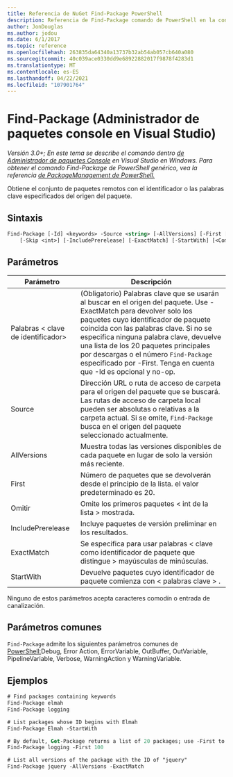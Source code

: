 ```yaml
---
title: Referencia de NuGet Find-Package PowerShell
description: Referencia de Find-Package comando de PowerShell en la consola de Administrador de paquetes NuGet en Visual Studio.
author: JonDouglas
ms.author: jodou
ms.date: 6/1/2017
ms.topic: reference
ms.openlocfilehash: 263835da64340a13737b32ab54ab057cb640a080
ms.sourcegitcommit: 40c039ace0330dd9e68922882017f9878f4283d1
ms.translationtype: MT
ms.contentlocale: es-ES
ms.lasthandoff: 04/22/2021
ms.locfileid: "107901764"
---
```

# <a name="find-package-package-manager-console-in-visual-studio"></a>Find-Package (Administrador de paquetes console en Visual Studio)

*Versión 3.0+; En este tema se describe el comando dentro [de Administrador de paquetes Console](../../consume-packages/install-use-packages-powershell.md) en Visual Studio en Windows. Para obtener el comando Find-Package de PowerShell genérico, vea la referencia [de PackageManagement de PowerShell.](/powershell/module/packagemanagement)*

Obtiene el conjunto de paquetes remotos con el identificador o las palabras clave especificados del origen del paquete.

## <a name="syntax"></a>Sintaxis

```ps
Find-Package [-Id] <keywords> -Source <string> [-AllVersions] [-First [<int>]]
    [-Skip <int>] [-IncludePrerelease] [-ExactMatch] [-StartWith] [<CommonParameters>]
```

## <a name="parameters"></a>Parámetros

| Parámetro | Descripción |
| --- | --- |
| Palabras &lt; clave de identificador&gt; | (Obligatorio) Palabras clave que se usarán al buscar en el origen del paquete. Use -ExactMatch para devolver solo los paquetes cuyo identificador de paquete coincida con las palabras clave. Si no se especifica ninguna palabra clave, devuelve una lista de los 20 paquetes principales por descargas o el número `Find-Package` especificado por -First. Tenga en cuenta que -Id es opcional y no-op. |
| Source | Dirección URL o ruta de acceso de carpeta para el origen del paquete que se buscará. Las rutas de acceso de carpeta local pueden ser absolutas o relativas a la carpeta actual. Si se omite, `Find-Package` busca en el origen del paquete seleccionado actualmente. |
| AllVersions | Muestra todas las versiones disponibles de cada paquete en lugar de solo la versión más reciente. |
| First | Número de paquetes que se devolverán desde el principio de la lista. el valor predeterminado es 20. |
| Omitir | Omite los primeros paquetes &lt; int de la lista &gt; mostrada.  |
| IncludePrerelease | Incluye paquetes de versión preliminar en los resultados. |
| ExactMatch | Se especifica para usar palabras &lt; clave como identificador de paquete que distingue &gt; mayúsculas de minúsculas. |
| StartWith | Devuelve paquetes cuyo identificador de paquete comienza con &lt; palabras clave &gt; . |

Ninguno de estos parámetros acepta caracteres comodín o entrada de canalización.

## <a name="common-parameters"></a>Parámetros comunes

`Find-Package` admite los siguientes parámetros comunes de [PowerShell:](/powershell/module/microsoft.powershell.core/about/about_commonparameters)Debug, Error Action, ErrorVariable, OutBuffer, OutVariable, PipelineVariable, Verbose, WarningAction y WarningVariable.

## <a name="examples"></a>Ejemplos

```ps
# Find packages containing keywords
Find-Package elmah
Find-Package logging

# List packages whose ID begins with Elmah
Find-Package Elmah -StartWith

# By default, Get-Package returns a list of 20 packages; use -First to show more
Find-Package logging -First 100

# List all versions of the package with the ID of "jquery"
Find-Package jquery -AllVersions -ExactMatch
```